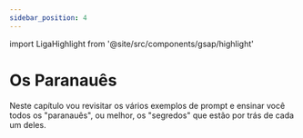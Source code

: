 ```yaml
---
sidebar_position: 4
---
```

import LigaHighlight from '@site/src/components/gsap/highlight'

# Os Paranauês
<LigaHighlight />

Neste capítulo vou revisitar os vários exemplos de prompt e ensinar você todos os "paranauês", ou melhor, os "segredos" que estão por trás de cada um deles. 